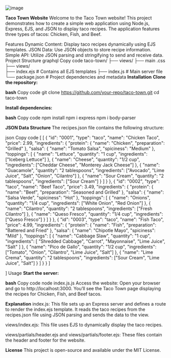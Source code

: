![image](https://github.com/user-attachments/assets/a67116dc-c45a-4b2c-b459-dea9a476b4a7)

**Taco Town Website**
Welcome to the Taco Town website! This project demonstrates how to create a simple web application using Node.js, Express, EJS, and JSON to display taco recipes. The application features three types of tacos: Chicken, Fish, and Beef.

Features
Dynamic Content: Display taco recipes dynamically using EJS templates.
JSON Data: Use JSON objects to store recipe information.
Simple API: Utilize JSON parsing and stringifying to send and receive data.
Project Structure
graphql
Copy code
taco-town/
   ├── views/ 
      ├── main .css
   ├── views/               
      ├── index.ejs  # Contains all EJS templates
   ├── index.js                # Main server file
   └── package.json          # Project dependencies and metadata
**Installation**
**Clone the repository:**

**bash**
Copy code
git clone https://github.com/your-repo/taco-town.git
cd taco-town

**Install dependencies:**

**bash**
Copy code
npm install
npm i express
npm i body-parser

**JSON Data Structure**
The recipes.json file contains the following structure:

json
Copy code
[
[
  {
    "id": "0001",
    "type": "taco",
    "name": "Chicken Taco",
    "price": 2.99,
    "ingredients": {
      "protein": {
        "name": "Chicken",
        "preparation": "Grilled"
      },
      "salsa": {
        "name": "Tomato Salsa",
        "spiciness": "Medium"
      },
      "toppings": [
        {
          "name": "Lettuce",
          "quantity": "1 cup",
          "ingredients": ["Iceberg Lettuce"]
        },
        {
          "name": "Cheese",
          "quantity": "1/2 cup",
          "ingredients": ["Cheddar Cheese", "Monterey Jack Cheese"]
        },
        {
          "name": "Guacamole",
          "quantity": "2 tablespoons",
          "ingredients": ["Avocado", "Lime Juice", "Salt", "Onion", "Cilantro"]
        },
        {
          "name": "Sour Cream",
          "quantity": "2 tablespoons",
          "ingredients": ["Sour Cream"]
        }
      ]
    }
  },
  {
    "id": "0002",
    "type": "taco",
    "name": "Beef Taco",
    "price": 3.49,
    "ingredients": {
      "protein": {
        "name": "Beef",
        "preparation": "Seasoned and Grilled"
      },
      "salsa": {
        "name": "Salsa Verde",
        "spiciness": "Hot"
      },
      "toppings": [
        {
          "name": "Onions",
          "quantity": "1/4 cup",
          "ingredients": ["White Onion", "Red Onion"]
        },
        {
          "name": "Cilantro",
          "quantity": "2 tablespoons",
          "ingredients": ["Fresh Cilantro"]
        },
        {
          "name": "Queso Fresco",
          "quantity": "1/4 cup",
          "ingredients": ["Queso Fresco"]
        }
      ]
    }
  },
  {
    "id": "0003",
    "type": "taco",
    "name": "Fish Taco",
    "price": 4.99,
    "ingredients": {
      "protein": {
        "name": "Fish",
        "preparation": "Battered and Fried"
      },
      "salsa": {
        "name": "Chipotle Mayo",
        "spiciness": "Mild"
      },
      "toppings": [
        {
          "name": "Cabbage Slaw",
          "quantity": "1 cup",
          "ingredients": [
            "Shredded Cabbage",
            "Carrot",
            "Mayonnaise",
            "Lime Juice",
            "Salt"
          ]
        },
        {
          "name": "Pico de Gallo",
          "quantity": "1/2 cup",
          "ingredients": ["Tomato", "Onion", "Cilantro", "Lime Juice", "Salt"]
        },
        {
          "name": "Lime Crema",
          "quantity": "2 tablespoons",
          "ingredients": ["Sour Cream", "Lime Juice", "Salt"]
        }
      ]
    }
  }
]

 
]
Usage
**Start the server:**

**bash**
Copy code
node index.js.js
Access the website: Open your browser and go to http://localhost:3000. You’ll see the Taco Town page displaying the recipes for Chicken, Fish, and Beef tacos.

**Explanation**
index.js: This file sets up an Express server and defines a route to render the index.ejs template. It reads the taco recipes from the recipes.json file using JSON parsing and sends the data to the view.

views/index.ejs: This file uses EJS to dynamically display the taco recipes.

views/partials/header.ejs and views/partials/footer.ejs: These files contain the header and footer for the website.

**License**
This project is open-source and available under the MIT License.

